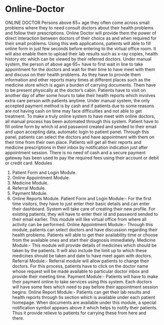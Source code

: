 # Online-Doctor
ONLINE DOCTOR 
Persons above 65+ age they often come across small problems where they to need consult doctors about their health problems and follow their prescriptions. Online  Doctor will provide them the power of direct interaction between doctors of their choice as and when required for their small problems. Using this web applications, patients will able to fill online form in just few seconds before entering to the virtual office room. It will also enable them to upload their lab results such as x-ray copies, health history etc which can be viewed by their referred doctors.
Under manual system, the person of above age 65+ have to first wait in line to take appointment for the doctors and wait for their time to have meet with them and discuss on their health problems. As they have to provide them information and other reports many times at different places such as the medicine store which is again a burden of carrying documents. Them have to be present physically at the doctor’s cabin. Patients have to visit on another day of after some hours to take their health reports which involves extra care person with patients anytime. Under manual system, the only accepted payment method is by cash and if patients due to some reasons are not having cash on time may face difficulties and not able to get treatment.
To make a truly online system to have meet with online doctors, all manual process has been automated through this system. Patient have to fill online form by which id and password created and sended to their email and upon accepting data, automatic login to patient panel. Through this panel, patients can select the doctors and have appointment with them on their time from their own place. Patients will get all their reports and medicine prescriptions in their inbox by notification indication just after appointment session. There is no need of cash and a secure payment gateway has been used to pay the required fees using their account or debit or credit card. 
Modules
1.	Patient Form and Login Module.
2.	Online Appointment Module.
3.	Medicine Module.
4.	Referral Module.
5.	Payment Module.
6.	Online Reports Module.
Patient Form and Login Module:-
For the first time visitors, they have to just enter their basic details and can enter their dashboard. System will take care of creating their new profile. For existing patients, they will have to enter their id and password sended to their email earlier. This module will like virtual office from where all activity can be performed.
Online Appointment Module:-
Through this module, patients can select doctors and have discussion regarding their health problems. Patients will able to get their availability time or choose from the available ones and start their diagnosis immediately.
Medicine Module:-
This module will provide details of medicines which should be taken by the patients. It will also include the limit up to which these medicines should be taken and date to have meet again with doctors.
Referral Module:-
Referral module will allow patients to change their doctors. For this process, patients have to click on the doctor name whose request will be made available to particular doctor inbox and provide their meeting time.
Payment Module:-
Patients will have to make their payment online to take services using this system. Each doctors will have some fees which need to pay before their appointment session begins.
Online Report Module:-
Patients can get their lab results and health reports through tis section which is available under each patient homepage. When documents are available under this module, a special notification symbol appears above it which helps to notify their patients. Thus it provide relieve to patients for carrying these from here and there.


